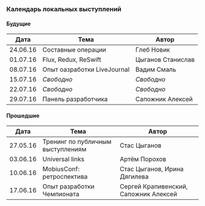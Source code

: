### Календарь локальных выступлений

#### Будущие

| Дата        | Тема           | Автор  |
| ------------- |-------------| -----|
| 24.06.16      | Составные операции      |   Глеб Новик |
| 01.07.16      | Flux, Redux, ReSwift      |  Цыганов Станислав  |
| 08.07.16      | Опыт оазработки LiveJournal      |   Вадим Смаль |
| 15.07.16      | *Свободно*      |   *Свободно* |
| 22.07.16      | *Свободно*      |   *Свободно* |
| 29.07.16      | Панель разработчика     |  Сапожник Алексей |


#### Прошедшие

| Дата        | Тема           | Автор  |
| ------------- |-------------| -----|
| 27.05.16      | Тренинг по публичным выступлениям | Стас Цыганов |
| 03.06.16      | Universal links      |   Артём Порохов |
| 10.06.16      | MobiusConf: ретроспектива      |    Стас Цыганов, Ирина Дягилева |
| 17.06.16      | Опыт разработки Чемпионата      |    Сергей Крапивенский, Сапожник Алексей |
